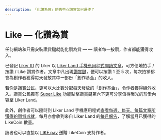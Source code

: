 ```yaml
---
description: 「化讚為賞」的去中心讚賞如何運作？
---
```


# Like — 化讚為賞

任何網站和只需安裝讚賞鍵就能化讚為賞 — — 讀者每一按讚，作者都能獲得收入。

已登記 [Liker ID](../liker-id/) 的 Liker 以 [Liker Land 手機應用程式閱讀文章](download.md)，可方便地拍手 / 按讚 / Like 讚賞作者。文章中凡出現[讚賞鍵](../creator/)，便可以按讚 1 至 5 次，每次拍掌都會為創作者獲得每天發放其中一部份「創作基金」的收入。

若你是[讚賞公民](../civic-liker/)，更可以大比數分配每天發放的「創作基金」，令作者獲得額外收入。讚賞公民獨有 [Super Like](superlike.md) 功能點擊讚賞鍵第六下更可分享值得曝光的珍愛內容至 Liker Land。

此外，創作者可以隨時到 Liker Land 手機應用程式[查看每週、每天、每篇文章所獲得的讚賞成就](../creatortools/rewards/)。每月亦會收到來自 Liker Land 的[每月報告](../creatortools/monthly-report.md)，了解當月已獲得的 LikeCoin 數量。

讀者也可以直接以 [LIKE pay](../../guides/wallet/like-pay.md) 送贈 LikeCoin 支持作者。
